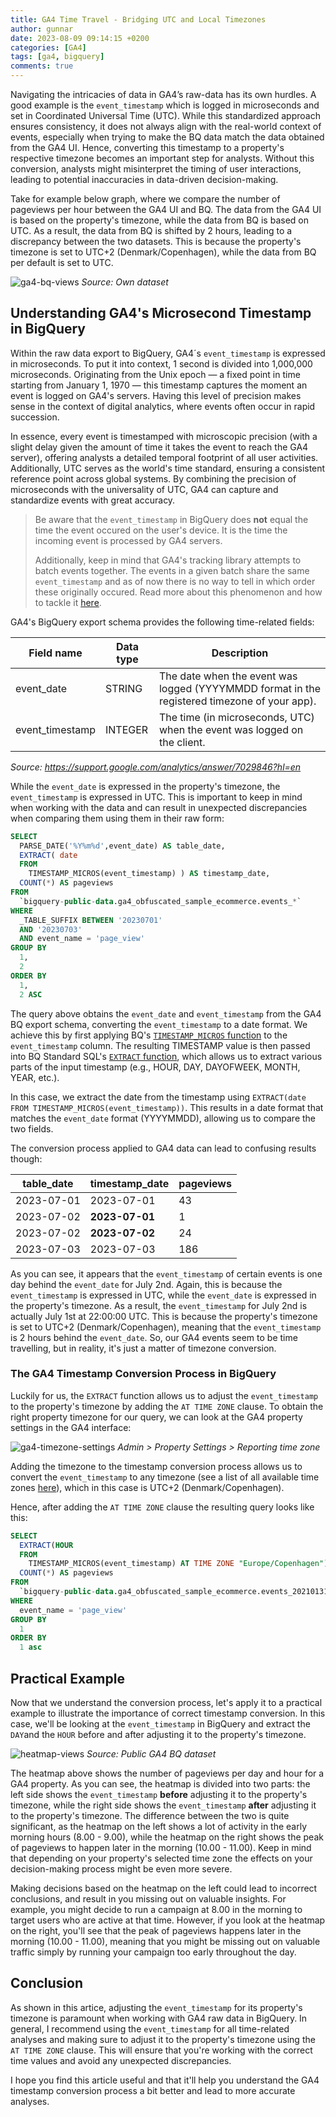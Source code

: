 ```yaml
---
title: GA4 Time Travel - Bridging UTC and Local Timezones
author: gunnar
date: 2023-08-09 09:14:15 +0200
categories: [GA4]
tags: [ga4, bigquery]
comments: true
---
```


Navigating the intricacies of data in GA4’s raw-data has its own hurdles. A good example is the `event_timestamp` which is logged in microseconds and set in Coordinated Universal Time (UTC). While this standardized approach ensures consistency, it does not always align with the real-world context of events, especially when trying to make the BQ data match the data obtained from the GA4 UI. Hence, converting this timestamp to a property's respective timezone becomes an important step for analysts. Without this conversion, analysts might misinterpret the timing of user interactions, leading to potential inaccuracies in data-driven decision-making.

Take for example below graph, where we compare the number of pageviews per hour between the GA4 UI and BQ. The data from the GA4 UI is based on the property's timezone, while the data from BQ is based on UTC. As a result, the data from BQ is shifted by 2 hours, leading to a discrepancy between the two datasets. This is because the property's timezone is set to UTC+2 (Denmark/Copenhagen), while the data from BQ per default is set to UTC.

![ga4-bq-views](/assets/img/timestamp-conversions/ga4-vs-bq-views.png)
_Source: Own dataset_

## Understanding GA4's Microsecond Timestamp in BigQuery

Within the raw data export to BigQuery, GA4´s `event_timestamp` is expressed in microseconds. To put it into context, 1 second is divided into 1,000,000 microseconds. Originating from the Unix epoch — a fixed point in time starting from January 1, 1970 — this timestamp captures the moment an event is logged on GA4's servers. Having this level of precision makes sense in the context of digital analytics, where events often occur in rapid succession.

In essence, every event is timestamped with microscopic precision (with a slight delay given the amount of time it takes the event to reach the GA4 server), offering analysts a detailed temporal footprint of all user activities. Additionally, UTC serves as the world's time standard, ensuring a consistent reference point across global systems. By combining the precision of microseconds with the universality of UTC, GA4 can capture and standardize events with great accuracy.

> Be aware that the `event_timestamp` in BigQuery does **not** equal the time the event occured on the user's device. It is the time the incoming event is processed by GA4 servers.
>
> Additionally, keep in mind that GA4's tracking library attempts to batch events together. The events in a given batch share the same `event_timestamp` and as of now there is no way to tell in which order these originally occured. Read more about this phenomenon and how to tackle it [here](https://www.teamsimmer.com/2023/01/12/how-do-i-access-the-individual-timestamp-of-a-ga4-event/).

GA4's BigQuery export schema provides the following time-related fields:

| Field name      | Data type | Description                                                                                  |
| --------------- | --------- | -------------------------------------------------------------------------------------------- |
| event_date      | STRING    | The date when the event was logged (YYYYMMDD format in the registered timezone of your app). |
| event_timestamp | INTEGER   | The time (in microseconds, UTC) when the event was logged on the client.                     |

_Source: https://support.google.com/analytics/answer/7029846?hl=en_

While the `event_date` is expressed in the property's timezone, the `event_timestamp` is expressed in UTC. This is important to keep in mind when working with the data and can result in unexpected discrepancies when comparing them using them in their raw form:

```sql
SELECT
  PARSE_DATE('%Y%m%d',event_date) AS table_date,
  EXTRACT( date
  FROM
    TIMESTAMP_MICROS(event_timestamp) ) AS timestamp_date,
  COUNT(*) AS pageviews
FROM
  `bigquery-public-data.ga4_obfuscated_sample_ecommerce.events_*`
WHERE
  _TABLE_SUFFIX BETWEEN '20230701'
  AND '20230703'
  AND event_name = 'page_view'
GROUP BY
  1,
  2
ORDER BY
  1,
  2 ASC
```

The query above obtains the `event_date` and `event_timestamp` from the GA4 BQ export schema, converting the `event_timestamp` to a date format. We achieve this by first applying BQ's [`TIMESTAMP_MICROS` function](https://cloud.google.com/bigquery/docs/reference/standard-sql/timestamp_functions#timestamp_micros) to the `event_timestamp` column. The resulting TIMESTAMP value is then passed into BQ Standard SQL's [`EXTRACT` function](https://cloud.google.com/bigquery/docs/reference/standard-sql/timestamp_functions#extract), which allows us to extract various parts of the input timestamp (e.g., HOUR, DAY, DAYOFWEEK, MONTH, YEAR, etc.).

In this case, we extract the date from the timestamp using `EXTRACT(date FROM TIMESTAMP_MICROS(event_timestamp))`. This results in a date format that matches the `event_date` format (YYYYMMDD), allowing us to compare the two fields.

The conversion process applied to GA4 data can lead to confusing results though:

| table_date | timestamp_date | pageviews |
| ---------- | -------------- | --------- |
| 2023-07-01 | 2023-07-01     | 43        |
| 2023-07-02 | **2023-07-01** | 1         |
| 2023-07-02 | **2023-07-02** | 24        |
| 2023-07-03 | 2023-07-03     | 186       |

As you can see, it appears that the `event_timestamp` of certain events is one day behind the `event_date` for July 2nd. Again, this is because the `event_timestamp` is expressed in UTC, while the `event_date` is expressed in the property's timezone. As a result, the `event_timestamp` for July 2nd is actually July 1st at 22:00:00 UTC. This is because the property's timezone is set to UTC+2 (Denmark/Copenhagen), meaning that the `event_timestamp` is 2 hours behind the `event_date`. So, our GA4 events seem to be time travelling, but in reality, it's just a matter of timezone conversion.

### The GA4 Timestamp Conversion Process in BigQuery

Luckily for us, the `EXTRACT` function allows us to adjust the `event_timestamp` to the property's timezone by adding the `AT TIME ZONE` clause. To obtain the right property timezone for our query, we can look at the GA4 property settings in the GA4 interface:

![ga4-timezone-settings](/assets/img/timestamp-conversions/ga4-timezone-settings.png)
_Admin > Property Settings > Reporting time zone_

Adding the timezone to the timestamp conversion process allows us to convert the `event_timestamp` to any timezone (see a list of all available time zones [here](https://en.wikipedia.org/wiki/List_of_tz_database_time_zones)), which in this case is UTC+2 (Denmark/Copenhagen).

Hence, after adding the `AT TIME ZONE` clause the resulting query looks like this:

```sql
SELECT
  EXTRACT(HOUR
  FROM
    TIMESTAMP_MICROS(event_timestamp) AT TIME ZONE "Europe/Copenhagen") hour_adjusted,
  COUNT(*) AS pageviews
FROM
  `bigquery-public-data.ga4_obfuscated_sample_ecommerce.events_20210131`
WHERE
  event_name = 'page_view'
GROUP BY
  1
ORDER BY
  1 asc
```

## Practical Example

Now that we understand the conversion process, let's apply it to a practical example to illustrate the importance of correct timestamp conversion. In this case, we'll be looking at the `event_timestamp` in BigQuery and extract the `DAY`and the `HOUR` before and after adjusting it to the property's timezone.

![heatmap-views](/assets/img/timestamp-conversions/heatmap-views.png)
_Source: Public GA4 BQ dataset_

The heatmap above shows the number of pageviews per day and hour for a GA4 property. As you can see, the heatmap is divided into two parts: the left side shows the `event_timestamp` **before** adjusting it to the property's timezone, while the right side shows the `event_timestamp` **after** adjusting it to the property's timezone. The difference between the two is quite significant, as the heatmap on the left shows a lot of activity in the early morning hours (8.00 - 9.00), while the heatmap on the right shows the peak of pageviews to happen later in the morning (10.00 - 11.00). Keep in mind that depending on your property's selected time zone the effects on your decision-making process might be even more severe.

Making decisions based on the heatmap on the left could lead to incorrect conclusions, and result in you missing out on valuable insights. For example, you might decide to run a campaign at 8.00 in the morning to target users who are active at that time. However, if you look at the heatmap on the right, you'll see that the peak of pageviews happens later in the morning (10.00 - 11.00), meaning that you might be missing out on valuable traffic simply by running your campaign too early throughout the day.

## Conclusion

As shown in this artice, adjusting the `event_timestamp` for its property's timezone is paramount when working with GA4 raw data in BigQuery. In general, I recommend using the `event_timestamp` for all time-related analyses and making sure to adjust it to the property's timezone using the `AT TIME ZONE` clause. This will ensure that you're working with the correct time values and avoid any unexpected discrepancies.

I hope you find this article useful and that it'll help you understand the GA4 timestamp conversion process a bit better and lead to more accurate analyses.
